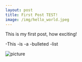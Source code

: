 ```yaml
---
layout: post
title: First Post TEST!
image: /img/hello_world.jpeg
---
```


This is my first post, how exciting!

-This
-is
-a
-bulleted
-list

![picture](https://images.app.goo.gl/g6JqjZRQzMQXV2QW8)

